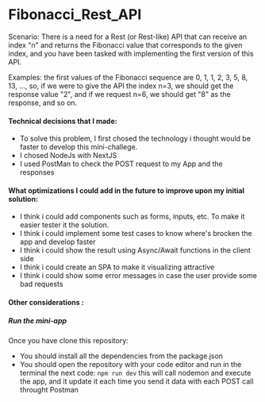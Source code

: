 # Fibonacci_Rest_API
Scenario: There is a need for a Rest (or Rest-like) API that can receive an index "n" and returns the Fibonacci value that corresponds to the given index, and you have been tasked with implementing the first version of this API.

Examples: the first values of the Fibonacci sequence are 0, 1, 1, 2, 3, 5, 8, 13, ..., so, if we were to give the API the index n=3, we should get the response value "2", and if we request n=6, we should get "8" as the response, and so on.


#### Technical decisions that I made:
- To solve this problem, I first chosed the technology i thought would be faster to develop this mini-challege.
- I chosed NodeJs with NextJS
- I used PostMan to check the POST request to my App and the responses 

#### What optimizations I could add in the future to improve upon my initial solution:
- I think i could add components such as forms, inputs, etc. To make it easier tester it the solution. 
- I think i could implement some test cases to know where's brocken the app and develop faster
- I think i could show the result using Async/Await functions in the client side
- I think i could create an SPA to make it visualizing attractive
- I think i could show some error messages  in case the user provide some bad requests

#### Other considerations :
##### Run the mini-app
Once you have clone this repository:
- You should install all the dependencies from the package.json
- You should open the repository with your code editor and run in the terminal the next code: 
`npm run dev`
this will call nodemon and execute the app, and it update it each time you send it data with each POST call throught Postman
